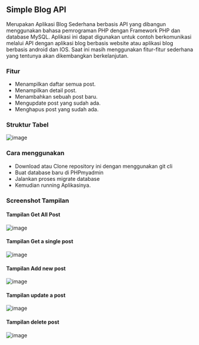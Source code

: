 ## Simple Blog API

Merupakan Aplikasi Blog Sederhana berbasis API yang dibangun menggunakan bahasa pemrograman PHP dengan Framework PHP dan database MySQL. 
Aplikasi ini dapat digunakan untuk contoh berkomunikasi melalui API dengan aplikasi blog berbasis website atau aplikasi blog berbasis android dan IOS.
Saat ini masih menggunakan fitur-fitur sederhana yang tentunya akan dikembangkan berkelanjutan.

### Fitur
- Menampilkan daftar semua post.
- Menampilkan detail post.
- Menambahkan sebuah post baru.
- Mengupdate post yang sudah ada.
- Menghapus post yang sudah ada.

### Struktur Tabel
![image](https://github.com/khafidme/blog-api/assets/88017800/a53975db-7b7f-4573-b2d2-14b9bb72b52a)

### Cara menggunakan
- Download atau Clone repository ini dengan menggunakan git cli
- Buat database baru di PHPmyadmin
- Jalankan proses migrate database
- Kemudian running Aplikasinya.

### Screenshot Tampilan
#### Tampilan Get All Post
![image](https://github.com/khafidme/blog-api/assets/88017800/f0df2729-9b8a-4336-9922-7af972fb927e)

#### Tampilan Get a single post
![image](https://github.com/khafidme/blog-api/assets/88017800/b90edfe1-0935-4599-9d65-7610619c4e1b)

#### Tampilan Add new post
![image](https://github.com/khafidme/blog-api/assets/88017800/cba5a3dc-ade5-4ef0-8a66-841c6ecc2c80)

#### Tampilan update a post
![image](https://github.com/khafidme/blog-api/assets/88017800/3b205cc8-97e7-45f8-9282-055f78dccbc8)

#### Tampilan delete post
![image](https://github.com/khafidme/blog-api/assets/88017800/165ec63e-783d-4439-b617-b285cbd3c41b)
